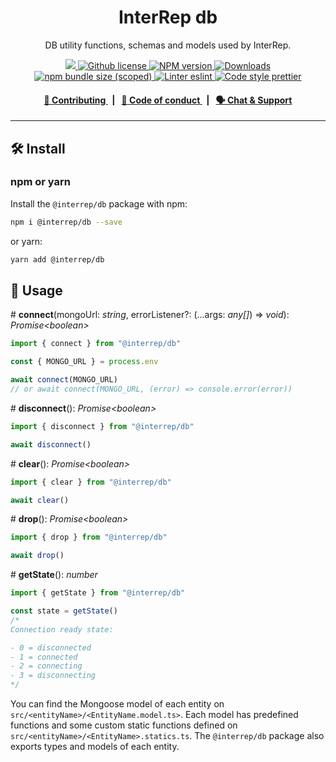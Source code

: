 <p align="center">
    <h1 align="center">
        InterRep db
    </h1>
    <p align="center">DB utility functions, schemas and models used by InterRep.</p>
</p>

<p align="center">
    <a href="https://github.com/InterRep">
        <img src="https://img.shields.io/badge/project-InterRep-blue.svg?style=flat-square">
    </a>
    <a href="https://github.com/interrep/interrep.js/blob/main/LICENSE">
        <img alt="Github license" src="https://img.shields.io/github/license/interrep/interrep.js.svg?style=flat-square">
    </a>
    <a href="https://www.npmjs.com/package/@interrep/db">
        <img alt="NPM version" src="https://img.shields.io/npm/v/@interrep/db?style=flat-square" />
    </a>
    <a href="https://npmjs.org/package/@interrep/db">
        <img alt="Downloads" src="https://img.shields.io/npm/dm/@interrep/db.svg?style=flat-square" />
    </a>
    <a href="https://bundlephobia.com/package/@interrep/db">
        <img alt="npm bundle size (scoped)" src="https://img.shields.io/bundlephobia/minzip/@interrep/db" />
    </a>
    <a href="https://eslint.org/">
        <img alt="Linter eslint" src="https://img.shields.io/badge/linter-eslint-8080f2?style=flat-square&logo=eslint" />
    </a>
    <a href="https://prettier.io/">
        <img alt="Code style prettier" src="https://img.shields.io/badge/code%20style-prettier-f8bc45?style=flat-square&logo=prettier" />
    </a>
</p>

<div align="center">
    <h4>
        <a href="https://docs.interrep.link/contributing">
            👥 Contributing
        </a>
        <span>&nbsp;&nbsp;|&nbsp;&nbsp;</span>
        <a href="https://docs.interrep.link/code-of-conduct">
            🤝 Code of conduct
        </a>
        <span>&nbsp;&nbsp;|&nbsp;&nbsp;</span>
        <a href="https://t.me/interrep">
            🗣️ Chat &amp; Support
        </a>
    </h4>
</div>

---

## 🛠 Install

### npm or yarn

Install the `@interrep/db` package with npm:

```bash
npm i @interrep/db --save
```

or yarn:

```bash
yarn add @interrep/db
```

## 📜 Usage

\# **connect**(mongoUrl: _string_, errorListener?: (...args: _any[]_) => _void_): _Promise<boolean\>_

```typescript
import { connect } from "@interrep/db"

const { MONGO_URL } = process.env

await connect(MONGO_URL)
// or await connect(MONGO_URL, (error) => console.error(error))
```

\# **disconnect**(): _Promise<boolean\>_

```typescript
import { disconnect } from "@interrep/db"

await disconnect()
```

\# **clear**(): _Promise<boolean\>_

```typescript
import { clear } from "@interrep/db"

await clear()
```

\# **drop**(): _Promise<boolean\>_

```typescript
import { drop } from "@interrep/db"

await drop()
```

\# **getState**(): _number_

```typescript
import { getState } from "@interrep/db"

const state = getState()
/*
Connection ready state:

- 0 = disconnected
- 1 = connected
- 2 = connecting
- 3 = disconnecting
*/
```

You can find the Mongoose model of each entity on `src/<entityName>/<EntityName.model.ts>`. Each model has predefined functions and some custom static functions defined on `src/<entityName>/<EntityName>.statics.ts`. The `@interrep/db` package also exports types and models of each entity.
